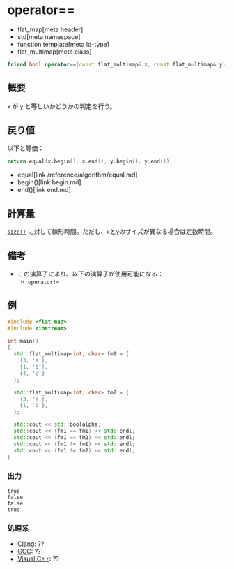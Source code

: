 # operator==
* flat_map[meta header]
* std[meta namespace]
* function template[meta id-type]
* flat_multimap[meta class]

```cpp
friend bool operator==(const flat_multimap& x, const flat_multimap& y);
```

## 概要
`x` が `y` と等しいかどうかの判定を行う。


## 戻り値
以下と等価：

```cpp
return equal(x.begin(), x.end(), y.begin(), y.end());
```
* equal[link /reference/algorithm/equal.md]
* begin()[link begin.md]
* end()[link end.md]


## 計算量
[`size()`](size.md) に対して線形時間。ただし、`x`と`y`のサイズが異なる場合は定数時間。


## 備考
- この演算子により、以下の演算子が使用可能になる：
    - `operator!=`


## 例
```cpp example
#include <flat_map>
#include <iostream>

int main()
{
  std::flat_multimap<int, char> fm1 = {
    {3, 'a'},
    {1, 'b'},
    {4, 'c'}
  };

  std::flat_multimap<int, char> fm2 = {
    {3, 'a'},
    {1, 'b'},
  };

  std::cout << std::boolalpha;
  std::cout << (fm1 == fm1) << std::endl;
  std::cout << (fm1 == fm2) << std::endl;
  std::cout << (fm1 != fm1) << std::endl;
  std::cout << (fm1 != fm2) << std::endl;
}
```

### 出力
```
true
false
false
true
```

### 処理系
- [Clang](/implementation.md#clang): ??
- [GCC](/implementation.md#gcc): ??
- [Visual C++](/implementation.md#visual_cpp): ??

